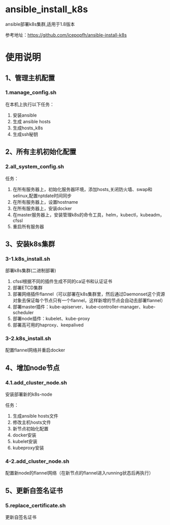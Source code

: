 # ansible_install_k8s

ansible部署k8s集群,适用于1.8版本

参考地址：https://github.com/icepopfh/ansible-install-k8s

# 使用说明

## 1、管理主机配置

### 1.manage_config.sh

在本机上执行以下任务：

1. 安装ansible
2. 生成 ansible hosts
3. 生成hosts_k8s
4. 生成ssh秘钥

## 2、所有主机初始化配置

### 2.all_system_config.sh

任务：

1. 在所有服务器上，初始化服务器环境，添加hosts,关闭防火墙、swap和selinux,配置nptdate时间同步
2. 在所有服务器上，设置hostname
3. 在所有服务器上，安装docker
4. 在master服务器上，安装管理k8s的命令工具，helm，kubectl，kubeadm，cfssl
5. 重启所有服务器

## 3、安装k8s集群

### 3-1.k8s_install.sh

部署k8s集群(二进制部署)

1. cfssl根据不同的插件生成不同的ca证书和认证证书
2. 部署ETCD集群
3. 部署网络插件flannel（可以部署在k8s集群里，然后通过Daemonset这个资源对象去保证每个节点只有一个flannel，这样新增的节点会自动去部署flannel）
4. 部署master插件：kube-apiserver、kube-controller-manager、kube-scheduler
5. 部署node插件：kubelet、kube-proxy
6. 部署高可用的haproxy、keepalived

### 3-2.k8s_install.sh

配置flannel网络并重启docker


## 4、增加node节点

### 4.1.add_cluster_node.sh

安装部署新的k8s-node

任务：

1. 生成ansible hosts文件
2. 修改主机hosts文件
3. 新节点初始化配置
4. docker安装
5. kubelet安装
6. kubeproxy安装


### 4-2.add_cluster_node.sh

配置新node的flannel网络（在新节点的flannel进入running状态后再执行）


## 5、更新自签名证书

### 5.replace_certificate.sh

更新自签名证书
